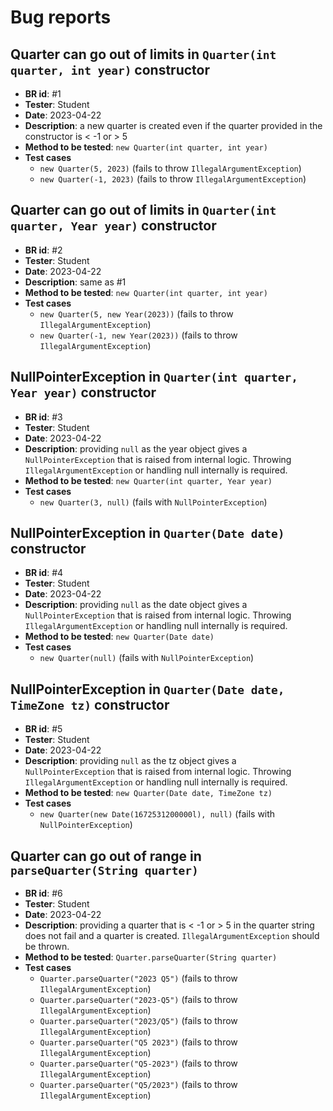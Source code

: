 # Bug reports

## Quarter can go out of limits in `Quarter(int quarter, int year)` constructor
- **BR id**: #1
- **Tester**: Student
- **Date**: 2023-04-22
- **Description**: a new quarter is created even if the quarter provided in the constructor is < -1 or > 5
- **Method to be tested**: `new Quarter(int quarter, int year)`
- **Test cases**
    - `new Quarter(5, 2023)` (fails to throw `IllegalArgumentException`)
    - `new Quarter(-1, 2023)` (fails to throw `IllegalArgumentException`)

## Quarter can go out of limits in `Quarter(int quarter, Year year)` constructor
- **BR id**: #2
- **Tester**: Student
- **Date**: 2023-04-22
- **Description**: same as #1
- **Method to be tested**: `new Quarter(int quarter, int year)`
- **Test cases**
    - `new Quarter(5, new Year(2023))` (fails to throw `IllegalArgumentException`)
    - `new Quarter(-1, new Year(2023))` (fails to throw `IllegalArgumentException`)

## NullPointerException in `Quarter(int quarter, Year year)` constructor
- **BR id**: #3
- **Tester**: Student
- **Date**: 2023-04-22
- **Description**: providing `null` as the year object gives a `NullPointerException` that is raised from internal logic.
Throwing `IllegalArgumentException` or handling null internally is required.
- **Method to be tested**: `new Quarter(int quarter, Year year)`
- **Test cases**
    - `new Quarter(3, null)` (fails with `NullPointerException`)

## NullPointerException in `Quarter(Date date)` constructor
- **BR id**: #4
- **Tester**: Student
- **Date**: 2023-04-22
- **Description**: providing `null` as the date object gives a `NullPointerException` that is raised from internal logic.
Throwing `IllegalArgumentException` or handling null internally is required.
- **Method to be tested**: `new Quarter(Date date)`
- **Test cases**
    - `new Quarter(null)` (fails with `NullPointerException`)

## NullPointerException in `Quarter(Date date, TimeZone tz)` constructor
- **BR id**: #5
- **Tester**: Student
- **Date**: 2023-04-22
- **Description**: providing `null` as the tz object gives a `NullPointerException` that is raised from internal logic.
Throwing `IllegalArgumentException` or handling null internally is required.
- **Method to be tested**: `new Quarter(Date date, TimeZone tz)`
- **Test cases**
    - `new Quarter(new Date(1672531200000l), null)` (fails with `NullPointerException`)

## Quarter can go out of range in `parseQuarter(String quarter)`
- **BR id**: #6
- **Tester**: Student
- **Date**: 2023-04-22
- **Description**: providing a quarter that is < -1 or > 5 in the quarter string does not fail and a quarter is created. `IllegalArgumentException` should be thrown.
- **Method to be tested**: `Quarter.parseQuarter(String quarter)`
- **Test cases**
    - `Quarter.parseQuarter("2023 Q5")` (fails to throw `IllegalArgumentException`)
    - `Quarter.parseQuarter("2023-Q5")` (fails to throw `IllegalArgumentException`)
    - `Quarter.parseQuarter("2023/Q5")` (fails to throw `IllegalArgumentException`)
    - `Quarter.parseQuarter("Q5 2023")` (fails to throw `IllegalArgumentException`)
    - `Quarter.parseQuarter("Q5-2023")` (fails to throw `IllegalArgumentException`)
    - `Quarter.parseQuarter("Q5/2023")` (fails to throw `IllegalArgumentException`)

